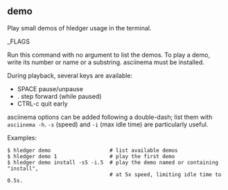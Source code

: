 ## demo

Play small demos of hledger usage in the terminal.

_FLAGS

Run this command with no argument to list the demos.
To play a demo, write its number or name or a substring.
asciinema must be installed.

During playback, several keys are available:
- SPACE   pause/unpause
- .       step forward (while paused)
- CTRL-c  quit early

asciinema options can be added following a double-dash;
list them with `asciinema -h`. `-s` (speed) and 
`-i` (max idle time) are particularly useful.

Examples:
```shell
$ hledger demo                   # list available demos
$ hledger demo 1                 # play the first demo
$ hledger demo install -s5 -i.5  # play the demo named or containing "install",
                                 # at 5x speed, limiting idle time to 0.5s.
```
